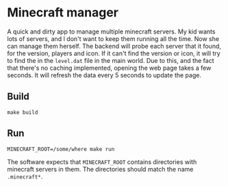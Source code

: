 # Minecraft manager
A quick and dirty app to manage multiple minecraft servers.
My kid wants lots of servers, and I don't want to keep them running all the time.
Now she can manage them herself.
The backend will probe each server that it found, for the version, players and icon. If it can't find the version or
icon, it will try to find the in the `level.dat` file in the main world. Due to this, and the fact that there's no caching
implemented, opening the web page takes a few seconds. It will refresh the data every 5 seconds to update the page.

## Build
    make build

## Run
    MINECRAFT_ROOT=/some/where make run
    
The software expects that `MINECRAFT_ROOT` contains directories with minecraft servers in them. The directories should
match the name `.minecraft*`.
